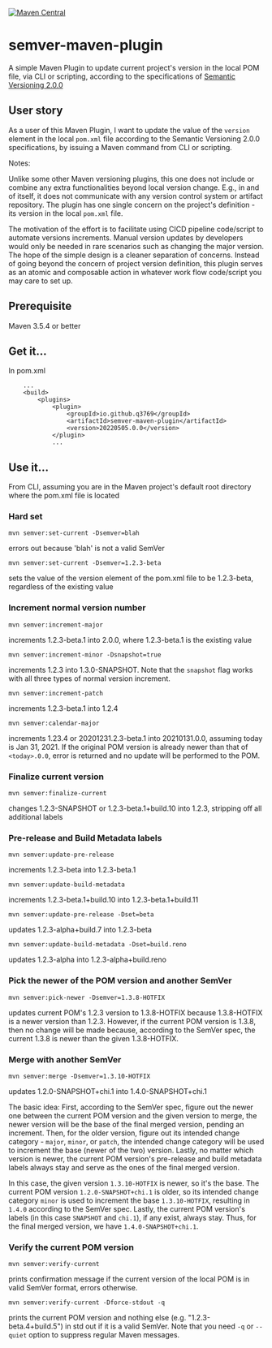 [![Maven Central](https://img.shields.io/maven-central/v/io.github.q3769/semver-maven-plugin.svg?label=Maven%20Central)](https://search.maven.org/search?q=g:%22io.github.q3769%22%20AND%20a:%22semver-maven-plugin%22)

# semver-maven-plugin

A simple Maven Plugin to update current project's version in the local POM file, via CLI or scripting, according to the
specifications of [Semantic Versioning 2.0.0](https://semver.org/)

## User story

As a user of this Maven Plugin, I want to update the value of the `version` element in the local `pom.xml` file
according to the Semantic Versioning 2.0.0 specifications, by issuing a Maven command from CLI or scripting.

Notes:

Unlike some other Maven versioning plugins, this one does not include or combine any extra functionalities beyond local
version change. E.g., in and of itself, it does not communicate with any version control system or artifact repository.
The plugin has one single concern on the project's definition - its version in the local `pom.xml` file.

The motivation of the effort is to facilitate using CICD pipeline code/script to automate versions increments. Manual
version updates by developers would only be needed in rare scenarios such as changing the major version. The hope of the
simple design is a cleaner separation of concerns. Instead of going beyond the concern of project version definition,
this plugin serves as an atomic and composable action in whatever work flow code/script you may care to set up.

## Prerequisite

Maven 3.5.4 or better

## Get it...

In pom.xml

```
    ...
    <build>
        <plugins>
            <plugin>
                <groupId>io.github.q3769</groupId>
                <artifactId>semver-maven-plugin</artifactId>
                <version>20220505.0.0</version>
            </plugin>
            ...
```            

## Use it...

From CLI, assuming you are in the Maven project's default root directory where the pom.xml file is located

### Hard set

```
mvn semver:set-current -Dsemver=blah
```

errors out because 'blah' is not a valid SemVer

```
mvn semver:set-current -Dsemver=1.2.3-beta
```

sets the value of the version element of the pom.xml file to be 1.2.3-beta, regardless of the existing value

### Increment normal version number

```
mvn semver:increment-major
```

increments 1.2.3-beta.1 into 2.0.0, where 1.2.3-beta.1 is the existing value

```
mvn semver:increment-minor -Dsnapshot=true
```

increments 1.2.3 into 1.3.0-SNAPSHOT. Note that the `snapshot` flag works with all three types of normal version
increment.

```
mvn semver:increment-patch
```

increments 1.2.3-beta.1 into 1.2.4

```
mvn semver:calendar-major
```

increments 1.23.4 or 20201231.2.3-beta.1 into 20210131.0.0, assuming today is Jan 31, 2021. If the original POM version
is already newer than that of `<today>.0.0`, error is returned and no update will be performed to the POM.

### Finalize current version

```
mvn semver:finalize-current
```

changes 1.2.3-SNAPSHOT or 1.2.3-beta.1+build.10 into 1.2.3, stripping off all additional labels

### Pre-release and Build Metadata labels

```
mvn semver:update-pre-release
```

increments 1.2.3-beta into 1.2.3-beta.1

```
mvn semver:update-build-metadata
```

increments 1.2.3-beta.1+build.10 into 1.2.3-beta.1+build.11

```
mvn semver:update-pre-release -Dset=beta
```

updates 1.2.3-alpha+build.7 into 1.2.3-beta

```
mvn semver:update-build-metadata -Dset=build.reno
```

updates 1.2.3-alpha into 1.2.3-alpha+build.reno

### Pick the newer of the POM version and another SemVer

```
mvn semver:pick-newer -Dsemver=1.3.8-HOTFIX
```

updates current POM's 1.2.3 version to 1.3.8-HOTFIX because 1.3.8-HOTFIX is a newer version than 1.2.3. However, if the
current POM version is 1.3.8, then no change will be made because, according to the SemVer spec, the current 1.3.8 is
newer than the given 1.3.8-HOTFIX.

### Merge with another SemVer

```
mvn semver:merge -Dsemver=1.3.10-HOTFIX
```

updates 1.2.0-SNAPSHOT+chi.1 into 1.4.0-SNAPSHOT+chi.1

The basic idea: First, according to the SemVer spec, figure out the newer one between the current POM version and the
given version to merge, the newer version will be the base of the final merged version, pending an increment. Then, for
the older version, figure out its intended change category - `major`, `minor`, or `patch`, the intended change category
will be used to increment the base (newer of the two) version. Lastly, no matter which version is newer, the current POM
version's pre-release and build metadata labels always stay and serve as the ones of the final merged version.

In this case, the given version `1.3.10-HOTFIX` is newer, so it's the base. The current POM
version `1.2.0-SNAPSHOT+chi.1` is older, so its intended change category `minor` is used to increment the
base `1.3.10-HOTFIX`, resulting in `1.4.0` according to the SemVer spec. Lastly, the current POM version's labels (in
this case `SNAPSHOT` and `chi.1`), if any exist, always stay. Thus, for the final merged version, we
have `1.4.0-SNAPSHOT+chi.1`.

### Verify the current POM version

```
mvn semver:verify-current
```

prints confirmation message if the current version of the local POM is in valid SemVer format, errors otherwise.

```
mvn semver:verify-current -Dforce-stdout -q
```

prints the current POM version and nothing else (e.g. "1.2.3-beta.4+build.5") in std out if it is a valid SemVer. Note
that you need `-q` or `--quiet` option to suppress regular Maven messages.
